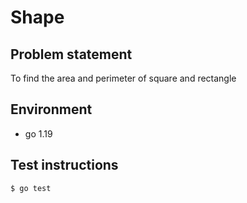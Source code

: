 # Shape 

## Problem statement

To find the area and perimeter of square and rectangle

## Environment

* go 1.19

## Test instructions

```$ go test```